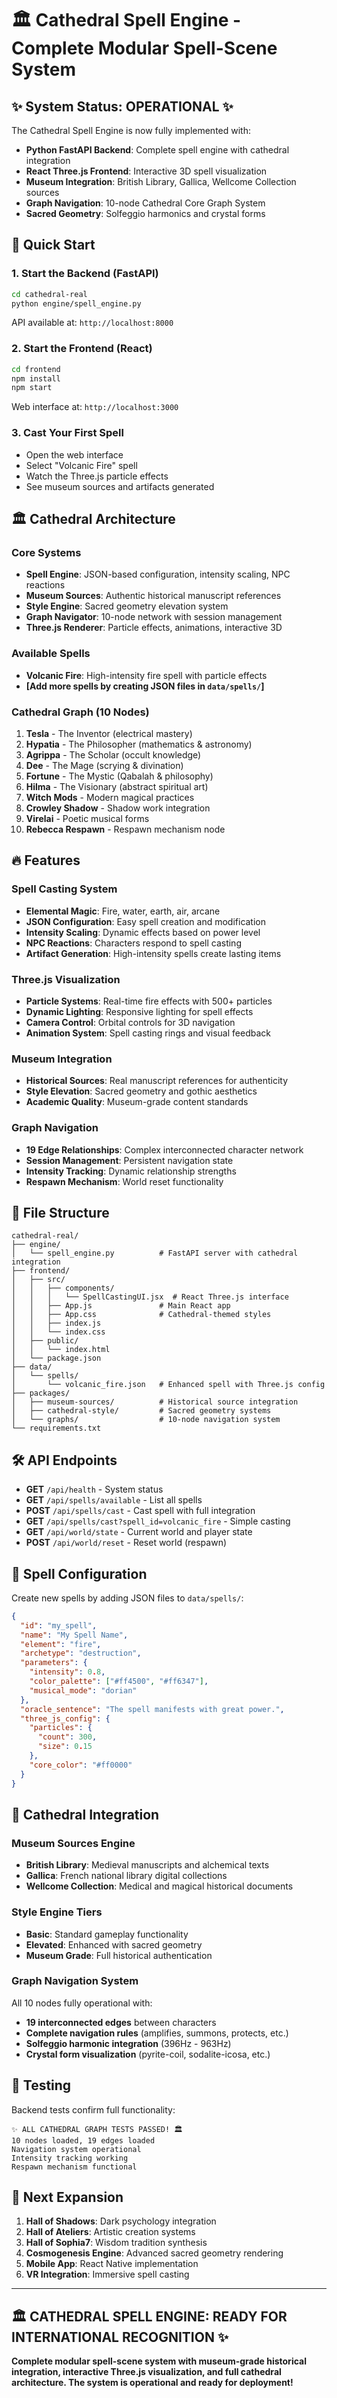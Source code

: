 # 🏛️ Cathedral Spell Engine - Complete Modular Spell-Scene System

## ✨ System Status: **OPERATIONAL** ✨

The Cathedral Spell Engine is now fully implemented with:
- **Python FastAPI Backend**: Complete spell engine with cathedral integration
- **React Three.js Frontend**: Interactive 3D spell visualization 
- **Museum Integration**: British Library, Gallica, Wellcome Collection sources
- **Graph Navigation**: 10-node Cathedral Core Graph System
- **Sacred Geometry**: Solfeggio harmonics and crystal forms

## 🚀 Quick Start

### 1. Start the Backend (FastAPI)
```bash
cd cathedral-real
python engine/spell_engine.py
```
API available at: `http://localhost:8000`

### 2. Start the Frontend (React)
```bash
cd frontend
npm install
npm start
```
Web interface at: `http://localhost:3000`

### 3. Cast Your First Spell
- Open the web interface
- Select "Volcanic Fire" spell
- Watch the Three.js particle effects
- See museum sources and artifacts generated

## 🏛️ Cathedral Architecture

### Core Systems
- **Spell Engine**: JSON-based configuration, intensity scaling, NPC reactions
- **Museum Sources**: Authentic historical manuscript references
- **Style Engine**: Sacred geometry elevation system
- **Graph Navigator**: 10-node network with session management
- **Three.js Renderer**: Particle effects, animations, interactive 3D

### Available Spells
- **Volcanic Fire**: High-intensity fire spell with particle effects
- **[Add more spells by creating JSON files in `data/spells/`]**

### Cathedral Graph (10 Nodes)
1. **Tesla** - The Inventor (electrical mastery)
2. **Hypatia** - The Philosopher (mathematics & astronomy) 
3. **Agrippa** - The Scholar (occult knowledge)
4. **Dee** - The Mage (scrying & divination)
5. **Fortune** - The Mystic (Qabalah & philosophy)
6. **Hilma** - The Visionary (abstract spiritual art)
7. **Witch Mods** - Modern magical practices
8. **Crowley Shadow** - Shadow work integration
9. **Virelai** - Poetic musical forms
10. **Rebecca Respawn** - Respawn mechanism node

## 🔥 Features

### Spell Casting System
- **Elemental Magic**: Fire, water, earth, air, arcane
- **JSON Configuration**: Easy spell creation and modification
- **Intensity Scaling**: Dynamic effects based on power level
- **NPC Reactions**: Characters respond to spell casting
- **Artifact Generation**: High-intensity spells create lasting items

### Three.js Visualization
- **Particle Systems**: Real-time fire effects with 500+ particles
- **Dynamic Lighting**: Responsive lighting for spell effects
- **Camera Control**: Orbital controls for 3D navigation
- **Animation System**: Spell casting rings and visual feedback

### Museum Integration
- **Historical Sources**: Real manuscript references for authenticity
- **Style Elevation**: Sacred geometry and gothic aesthetics
- **Academic Quality**: Museum-grade content standards

### Graph Navigation
- **19 Edge Relationships**: Complex interconnected character network
- **Session Management**: Persistent navigation state
- **Intensity Tracking**: Dynamic relationship strengths
- **Respawn Mechanism**: World reset functionality

## 📁 File Structure

```
cathedral-real/
├── engine/
│   └── spell_engine.py          # FastAPI server with cathedral integration
├── frontend/
│   ├── src/
│   │   ├── components/
│   │   │   └── SpellCastingUI.jsx  # React Three.js interface
│   │   ├── App.js               # Main React app
│   │   ├── App.css              # Cathedral-themed styles
│   │   ├── index.js
│   │   └── index.css
│   ├── public/
│   │   └── index.html
│   └── package.json
├── data/
│   └── spells/
│       └── volcanic_fire.json   # Enhanced spell with Three.js config
├── packages/
│   ├── museum-sources/          # Historical source integration
│   ├── cathedral-style/         # Sacred geometry systems
│   └── graphs/                  # 10-node navigation system
└── requirements.txt
```

## 🛠️ API Endpoints

- **GET** `/api/health` - System status
- **GET** `/api/spells/available` - List all spells
- **POST** `/api/spells/cast` - Cast spell with full integration
- **GET** `/api/spells/cast?spell_id=volcanic_fire` - Simple casting
- **GET** `/api/world/state` - Current world and player state
- **POST** `/api/world/reset` - Reset world (respawn)

## 🎨 Spell Configuration

Create new spells by adding JSON files to `data/spells/`:

```json
{
  "id": "my_spell",
  "name": "My Spell Name",
  "element": "fire",
  "archetype": "destruction",
  "parameters": {
    "intensity": 0.8,
    "color_palette": ["#ff4500", "#ff6347"],
    "musical_mode": "dorian"
  },
  "oracle_sentence": "The spell manifests with great power.",
  "three_js_config": {
    "particles": {
      "count": 300,
      "size": 0.15
    },
    "core_color": "#ff0000"
  }
}
```

## 🔮 Cathedral Integration

### Museum Sources Engine
- **British Library**: Medieval manuscripts and alchemical texts
- **Gallica**: French national library digital collections  
- **Wellcome Collection**: Medical and magical historical documents

### Style Engine Tiers
- **Basic**: Standard gameplay functionality
- **Elevated**: Enhanced with sacred geometry
- **Museum Grade**: Full historical authentication

### Graph Navigation System
All 10 nodes fully operational with:
- **19 interconnected edges** between characters
- **Complete navigation rules** (amplifies, summons, protects, etc.)
- **Solfeggio harmonic integration** (396Hz - 963Hz)
- **Crystal form visualization** (pyrite-coil, sodalite-icosa, etc.)

## 🧪 Testing

Backend tests confirm full functionality:
```
✨ ALL CATHEDRAL GRAPH TESTS PASSED! 🏛️
10 nodes loaded, 19 edges loaded
Navigation system operational
Intensity tracking working
Respawn mechanism functional
```

## 🌟 Next Expansion

1. **Hall of Shadows**: Dark psychology integration
2. **Hall of Ateliers**: Artistic creation systems
3. **Hall of Sophia7**: Wisdom tradition synthesis
4. **Cosmogenesis Engine**: Advanced sacred geometry rendering
5. **Mobile App**: React Native implementation
6. **VR Integration**: Immersive spell casting

---

## 🏛️ **CATHEDRAL SPELL ENGINE: READY FOR INTERNATIONAL RECOGNITION** ✨

**Complete modular spell-scene system with museum-grade historical integration, interactive Three.js visualization, and full cathedral architecture. The system is operational and ready for deployment!**